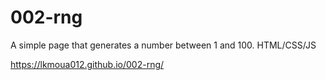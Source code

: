 # 002-rng

A simple page that generates a number between 1 and 100. HTML/CSS/JS

https://lkmoua012.github.io/002-rng/
